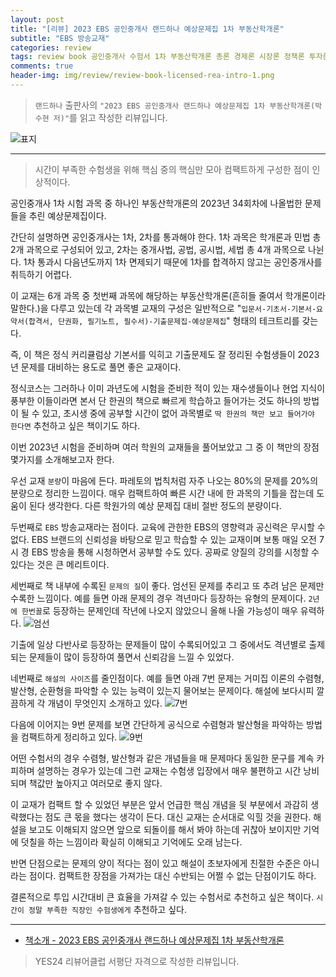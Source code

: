 ```yaml
---  
layout: post  
title: "[리뷰] 2023 EBS 공인중개사 랜드하나 예상문제집 1차 부동산학개론"  
subtitle: "EBS 방송교재"  
categories: review  
tags: review book 공인중개사 수험서 1차 부동산학개론 총론 경제론 시장론 정책론 투자론 금융론 개발론 감정평가론     
comments: true  
header-img: img/review/review-book-licensed-rea-intro-1.png
---  
```

  
> `랜드하나` 출판사의 `"2023 EBS 공인중개사 랜드하나 예상문제집 1차 부동산학개론(박수현 저)"`를 읽고 작성한 리뷰입니다.  

![표지](https://theorydb.github.io/assets/img/review/review-book-licensed-rea-intro-1.png)  

---

> 시간이 부족한 수험생을 위해 핵심 중의 핵심만 모아 컴팩트하게 구성한 점이 인상적이다.

공인중개사 1차 시험 과목 중 하나인 부동산학개론의 2023년 34회차에 나올법한 문제들을 추린 예상문제집이다. 

간단히 설명하면 공인중개사는 1차, 2차를 통과해야 한다. 1차 과목은 학개론과 민법 총 2개 과목으로 구성되어 있고, 2차는 중개사법, 공법, 공시법, 세법 총 4개 과목으로 나뉜다. 1차 통과시 다음년도까지 1차 면제되기 때문에 1차를 합격하지 않고는 공인중개사를 취득하기 어렵다. 

이 교재는 6개 과목 중 첫번째 과목에 해당하는 부동산학개론(흔히들 줄여서 학개론이라 말한다.)을 다루고 있는데 각 과목별 교재의 구성은 일반적으로 "`입문서-기초서-기본서-요약서(합격서, 단권화, 필기노트, 필수서)-기출문제집-예상문제집`" 형태의 테크트리를 갖는다.

즉, 이 책은 정식 커리큘럼상 기본서를 익히고 기출문제도 잘 정리된 수험생들이 2023년 문제를 대비하는 용도로 풀면 좋은 교재이다. 

정식코스는 그러하나 이미 과년도에 시험을 준비한 적이 있는 재수생들이나 현업 지식이 풍부한 이들이라면 본서 단 한권의 책으로 빠르게 학습하고 들어가는 것도 하나의 방법이 될 수 있고, 초시생 중에 공부할 시간이 없어 과목별로 `딱 한권의 책만 보고 들어가야 한다면` 추천하고 싶은 책이기도 하다.

이번 2023년 시험을 준비하며 여러 학원의 교재들을 풀어보았고 그 중 이 책만의 장점 몇가지를 소개해보고자 한다. 

우선 교재 `분량`이 마음에 든다. 파레토의 법칙처럼 자주 나오는 80%의 문제를 20%의 분량으로 정리한 느낌이다. 매우 컴팩트하여 빠른 시간 내에 한 과목의 기틀을 잡는데 도움이 된다 생각한다. 다른 학원가의 예상 문제집 대비 절반 정도의 분량이다.

두번째로 `EBS` 방송교재라는 점이다. 교육에 관한한 EBS의 영향력과 공신력은 무시할 수 없다. EBS 브랜드의 신뢰성을 바탕으로 믿고 학습할 수 있는 교재이며 보통 매일 오전 7시 경 EBS 방송을 통해 시청하면서 공부할 수도 있다. 공짜로 양질의 강의를 시청할 수 있다는 것은 큰 메리트이다.

세번째로 책 내부에 수록된 `문제의 질`이 좋다. 엄선된 문제를 추리고 또 추려 남은 문제만 수록한 느낌이다. 예를 들면 아래 문제의 경우 격년마다 등장하는 유형의 문제이다. `2년에 한번꼴`로 등장하는 문제인데 작년에 나오지 않았으니 올해 나올 가능성이 매우 유력하다.
![엄선](https://theorydb.github.io/assets/img/review/review-book-licensed-rea-intro-2.png)  

기출에 일상 다반사로 등장하는 문제들이 많이 수록되어있고 그 중에서도 격년별로 출제되는 문제들이 많이 등장하여 풀면서 신뢰감을 느낄 수 있었다.

네번째로 `해설의 사이즈`를 줄인점이다. 예를 들면 아래 7번 문제는 거미집 이론의 수렴형, 발산형, 순환형을 파악할 수 있는 능력이 있는지 물어보는 문제이다. 해설에 보다시피 깔끔하게 각 개념이 무엇인지 소개하고 있다.
![7번](https://theorydb.github.io/assets/img/review/review-book-licensed-rea-intro-3.png)  

다음에 이어지는 9번 문제를 보면 간단하게 공식으로 수렴형과 발산형을 파악하는 방법을 컴팩트하게 정리하고 있다. 
![9번](https://theorydb.github.io/assets/img/review/review-book-licensed-rea-intro-4.png)  

어떤 수험서의 경우 수렴형, 발산형과 같은 개념들을 매 문제마다 동일한 문구를 계속 카피하며 설명하는 경우가 있는데 그런 교재는 수험생 입장에서 매우 불편하고 시간 낭비되며 책값만 높아지고 여러모로 좋지 않다. 

이 교재가 컴팩트 할 수 있었던 부분은 앞서 언급한 핵심 개념을 뒷 부분에서 과감히 생략했다는 점도 큰 몫을 했다는 생각이 든다. 대신 교재는 순서대로 익힐 것을 권한다. 해설을 보고도 이해되지 않으면 앞으로 되돌이를 해서 봐야 하는데 귀찮아 보이지만 기억에 덧칠을 하는 느낌이라 확실히 이해되고 기억에도 오래 남는다.

반면 단점으로는 문제의 양이 적다는 점이 있고 해설이 초보자에게 친절한 수준은 아니라는 점이다. 컴팩트한 장점을 가져가는 대신 수반되는 어쩔 수 없는 단점이기도 하다. 

결론적으로 투입 시간대비 큰 효율을 가져갈 수 있는 수험서로 추천하고 싶은 책이다. `시간이 정말 부족한 직장인 수험생에게` 추천하고 싶다.

---

* [책소개 - 2023 EBS 공인중개사 랜드하나 예상문제집 1차 부동산학개론](https://www.yes24.com/Product/Goods/118572934)

> YES24 리뷰어클럽 서평단 자격으로 작성한 리뷰입니다.